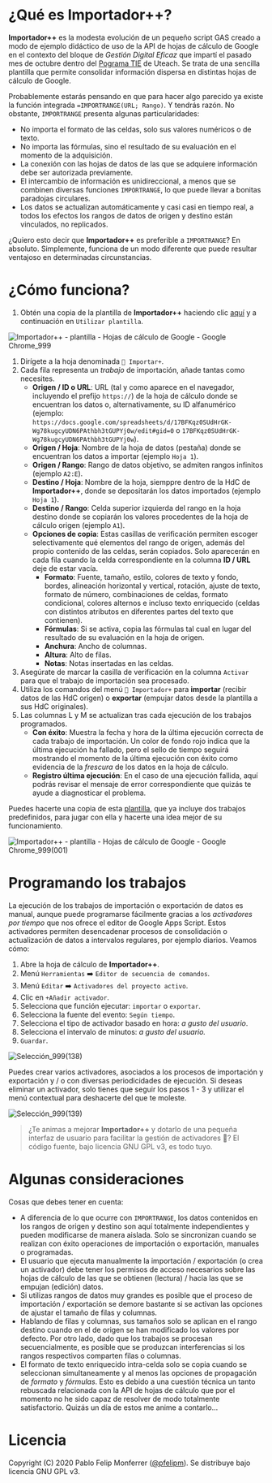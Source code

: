 # ¿Qué es Importador++?

**Importador++** es la modesta evolución de un pequeño script GAS creado a modo de ejemplo didáctico de uso de la API de hojas de cálculo de Google en el contexto del bloque de *Gestión Digital Eficaz* que impartí el pasado mes de octubre dentro del [Pograma TIE](https://u-teach.co/tie) de Uteach. Se trata de una sencilla plantilla que permite consolidar información dispersa en distintas hojas de cálculo de Google.

Probablemente estarás pensando en que para hacer algo parecido ya existe la función integrada `=IMPORTRANGE(URL; Rango)`. Y tendrás razón. No obstante, `IMPORTRANGE` presenta algunas particularidades:

+ No importa el formato de las celdas, solo sus valores numéricos o de texto.
+ No importa las fórmulas, sino el resultado de su evaluación en el momento de la adquisición.
+ La conexión con las hojas de datos de las que se adquiere información debe ser autorizada previamente.
+ El intercambio de información es unidireccional, a menos que se combinen diversas funciones `IMPORTRANGE`, lo que puede llevar a bonitas paradojas circulares.
+ Los datos se actualizan automáticamente y casi casi en tiempo real, a todos los efectos los rangos de datos de origen y destino están vinculados, no replicados.

¿Quiero esto decir que **Importador++** es preferible a `IMPORTRANGE`? En absoluto. Simplemente, funciona de un modo diferente que puede resultar ventajoso en determinadas circunstancias.

# ¿Cómo funciona?

1. Obtén una copia de la plantilla de **Importador++** haciendo clic [aquí](https://docs.google.com/spreadsheets/d/18EQAHxf-pvijBnzjpy3M4Q_WDkFvsoO54tns5gO51yM/template/preview) y a continuación en `Utilizar plantilla`.

![Importador++ - plantilla - Hojas de cálculo de Google - Google Chrome_999](https://user-images.githubusercontent.com/12829262/71700231-96cb4d00-2dc3-11ea-8b45-ac6e52fdc83d.png)

1. Dirígete a la hoja denominada `🔄 Importar+`.
1. Cada fila representa un *trabajo* de importación, añade tantas como necesites.
    + **Origen / ID o URL**: URL (tal y como aparece en el navegador, incluyendo el prefijo `https://`) de la hoja de cálculo donde se encuentran los datos o, alternativamente, su ID alfanumérico (ejemplo: `https://docs.google.com/spreadsheets/d/17BFKqz0SUdHrGK-Wg78kugcyUDN6PAthbh3tGUPYj0w/edit#gid=0` o `17BFKqz0SUdHrGK-Wg78kugcyUDN6PAthbh3tGUPYj0w`).
    + **Origen / Hoja**: Nombre de la hoja de datos (pestaña) donde se encuentran los datos a importar (ejemplo `Hoja 1`).
    + **Origen / Rango**: Rango de datos objetivo, se admiten rangos infinitos (ejemplo `A2:E`).
    + **Destino / Hoja**: Nombre de la hoja, siemppre dentro de la HdC de **Importador++**, donde se depositarán los datos importados (ejemplo `Hoja 1`).
    + **Destino / Rango**: Celda superior izquierda del rango en la hoja destino donde se copiarán los valores procedentes de la hoja de cálculo origen (ejemplo `A1`).
    + **Opciones de copia**: Estas casillas de verificación permiten escoger selectivamente qué elementos del rango de origen, además del propio contenido de las celdas, serán copiados. Solo aparecerán en cada fila cuando la celda correspondiente en la columna **ID / URL** deje de estar vacía.
      + **Formato**: Fuente, tamaño, estilo, colores de texto y fondo, bordes, alineación horizontal y vertical, rotación, ajuste de texto, formato de número, combinaciones de celdas, formato condicional, colores alternos e incluso texto enriquecido (celdas con distintos atributos en diferentes partes del texto que contienen).
      + **Fórmulas**: Si se activa, copia las fórmulas tal cual en lugar del resultado de su evaluación en la hoja de origen.
      + **Anchura**: Ancho de columnas.
      + **Altura**: Alto de filas.
      + **Notas**: Notas insertadas en las celdas.
1. Asegúrate de marcar la casilla de verificación en la columna `Activar` para que el trabajo de importación sea procesado.
1. Utiliza los comandos del menú `🔄 Importador+` para **importar** (recibir datos de las HdC origen) o **exportar** (empujar datos desde la plantilla a sus HdC originales).
1. Las columnas L y M se actualizan tras cada ejecución de los trabajos programados.
    + **Con éxito**: Muestra la fecha y hora de la última ejecución correcta de cada trabajo de importación. Un color de fondo rojo indica que la última ejecución ha fallado, pero el sello de tiempo seguirá mostrando el momento de la última ejecución con éxito como evidencia de la *frescura* de los datos en la hoja de cálculo.
    + **Registro última ejecución**: En el caso de una ejecución fallida, aquí podrás revisar el mensaje de error correspondiente que quizás te ayude a diagnosticar el problema.

Puedes hacerte una copia de esta [plantilla](https://docs.google.com/spreadsheets/d/1AReLiyOuTEXLkWCFhJE3nnSC-P2KvMMODYFI1weeKT0/template/preview), que ya incluye dos trabajos predefinidos, para jugar con ella y hacerte una idea mejor de su funcionamiento.

![Importador++ - plantilla - Hojas de cálculo de Google - Google Chrome_999(001)](https://user-images.githubusercontent.com/12829262/71700313-f0337c00-2dc3-11ea-83ef-f68e19dba69e.png)

# Programando los trabajos

La ejecución de los trabajos de importación o exportación de datos es manual, aunque puede programarse fácilmente gracias a los *activadores por tiempo* que nos ofrece el editor de Google Apps Script. Estos activadores permiten desencadenar procesos de consolidación o actualización de datos a intervalos regulares, por ejemplo diarios. Veamos cómo:

1. Abre la hoja de cálculo de **Importador++**.
1. Menú `Herramientas` :arrow_right: `Editor de secuencia de comandos`.
1. Menú `Editar` :arrow_right: `Activadores del proyecto activo`.
1. Clic en `+Añadir activador`.
1. Selecciona que función ejecutar: `importar` o `exportar`.
1. Selecciona la fuente del evento: `Según tiempo`.
1. Selecciona el tipo de activador basado en hora: *a gusto del usuario*.
1. Selecciona el intervalo de minutos: *a gusto del usuario.*
1. `Guardar`.

![Selección_999(138)](https://user-images.githubusercontent.com/12829262/71700637-700e1600-2dc5-11ea-9c03-9dfb756cf181.png)

Puedes crear varios activadores, asociados a los procesos de importación y exportación y / o con diversas periodicidades de ejecución. Si deseas eliminar un activador, solo tienes que seguir los pasos 1 - 3 y utilizar el menú contextual para deshacerte del que te moleste.

![Selección_999(139)](https://user-images.githubusercontent.com/12829262/71700824-4f928b80-2dc6-11ea-986a-dff34e3452c8.png)

> ¿Te animas a mejorar **Importador++** y dotarlo de una pequeña interfaz de usuario para facilitar la gestión de activadores :muscle:? El código fuente, bajo licencia GNU GPL v3, es todo tuyo.

# Algunas consideraciones

Cosas que debes tener en cuenta:

+ A diferencia de lo que ocurre con `IMPORTRANGE`, los datos contenidos en los rangos de origen y destino son aquí totalmente independientes y pueden modificarse de manera aislada. Solo se sincronizan cuando se realizan con éxito operaciones de importación o exportación, manuales o programadas.
+ El usuario que ejecuta manualmente la importación / exportación (o crea un activador) debe tener los permisos de acceso necesarios sobre las hojas de cálculo de las que se obtienen (lectura) / hacia las que se empujan (edición) datos.
+ Si utilizas rangos de datos muy grandes es posible que el proceso de importación / exportación se demore bastante si se activan las opciones de ajustar el tamaño de filas y columnas.
+ Hablando de filas y columnas, sus tamaños solo se aplican en el rango destino cuando en el de origen se han modificado los valores por defecto. Por otro lado, dado que los trabajos se procesan secuencialmente, es posible que se produzcan interferencias si los rangos respectivos comparten filas o columnas.
+ El formato de texto enriquecido intra-celda solo se copia cuando se seleccionan simultaneamente y al menos las opciones de propagación de *formato* y *fórmulas*. Esto es debido a una cuestión técnica un tanto rebuscada relacionada con la API de hojas de cálculo que por el momento no he sido capaz de resolver de modo totalmente satisfactorio. Quizás un día de estos me anime a contarlo...

# Licencia

Copyright (C) 2020 Pablo Felip Monferrer ([@pfelipm](https://twitter.com/pfelipm)). Se distribuye bajo licencia GNU GPL v3.
